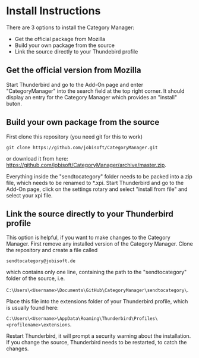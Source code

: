 # Install Instructions

There are 3 options to install the Category Manager:
* Get the official package from Mozilla
* Build your own package from the source
* Link the source directly to your Thundebird profile


## Get the official version from Mozilla

Start Thunderbird and go to the Add-On page and enter "CategoryManager" into the search field at the top right corner. It should display an entry for the Category Manager which provides an "install" buton.


## Build your own package from the source

First clone this repository (you need git for this to work)

`git clone https://github.com/jobisoft/CategoryManager.git`

or download it from here: https://github.com/jobisoft/CategoryManager/archive/master.zip.

Everything inside the "sendtocategory" folder needs to be packed into a zip file, which needs to be renamed to *.xpi. Start Thunderbird and go to the Add-On page, click on the settings rotary and select "install from file" and select your xpi file.


## Link the source directly to your Thunderbird profile

This option is helpful, if you want to make changes to the Category Manager. First remove any installed version of the Category Manager. Clone the repository and create a file called

`sendtocategory@jobisoft.de`

which contains only one line, containing the path to the "sendtocategory" folder of the source, i.e. 

`C:\Users\<Username>\Documents\GitHub\CategoryManager\sendtocategory\`.

Place this file into the extensions folder of your Thunderbird profile, which is usually found here:

`C:\Users\<Username>\AppData\Roaming\Thunderbird\Profiles\<profilename>\extensions`.

Restart Thunderbird, it will prompt a security warning about the installation. If you change the source, Thunderbird needs to be restarted, to catch the changes.
